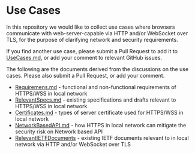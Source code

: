 # Use Cases

In this repository we would like to collect use cases where browsers communicate with web-server-capable
via HTTP and/or WebSocket over TLS, for the purpose of clarifying network and security requirements.

If you find another use case, please submit a Pull Request to add it to [UseCases.md](UseCases.md), or add your comment
to relevant GitHub issues.

The following are the documents derived from the discussions on the use cases. Please also submit a Pull Request, or add your comment.

* [Requiremens.md](Requirements.md) - functional and non-functional requirements of HTTPS/WSS in local network
* [RelevantSpecs.md](RelevantSpecs.md) - existing specifications and drafts relevant to HTTPS/WSS in local network
* [Certificates.md](Certificates.md) - types of server certificate used for HTTPS/WSS in local network
* [NetworkBasedAPI.md](NetworkBasedAPI.md) - how HTTPS in local network can mitigate the security risk on Network based API
* [RelevantIETFDocuments](RelevantIETFDocuments) - existing IETF documents relevant to
in local network via HTTP and/or WebSocket over TLS
